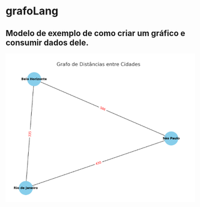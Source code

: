 # grafoLang

## Modelo de exemplo de como criar um gráfico e consumir dados dele.

![Exemplo de Gráfico](https://github.com/sullyanoo/grafoLang/blob/main/img/Grafo.png)
